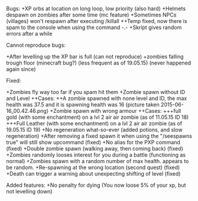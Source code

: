 Bugs:
+XP orbs at location on long loop, low priority (also hard)
+Helmets despawn on zombies after some time (mc feature)
+Sometimes NPCs (villages) won't respawn after executing /killall
++Temp fixed, now there is spam to the console when using the command -.-
+Skript gives random errors after a while


Cannot reproduce bugs:

+After levelling up the XP bar is full (can not reproduce) 
+zombies falling trough floor (minecraft bug?) (less frequent as of 19.05.15) (never happened again since)

Fixed: 

+Zombies fly way too far if you spam hit them
+Zombie spawn without ID and Level
++Cases:
++A zombie spawned with none level and ID, the max health was 37.5 and it is spawning health was 16 (picture taken 2015-06-16_00.42.46.png) 
+Zombie spawn with wrong armour
++Cases:
+++full gold (with some enchantment) on a lvl 2 air air zombie (as of 11.05.15 ID 18)
+++Full Leather (with some enchantment) on a lvl 2 air air zombie (as of 19.05.15 ID 19)
+No regeneration what-so-ever (added potions, and slow regeneration)
+After removing a fixed spawn it  when using the "/seespawns true" will still show upcommand (fixed)
+No alias for the PXP command (fixed)
+Double zombie spawn (walking away, then coming back) (fixed)
+Zombies randomly looses interest for you during a battle (functioning as normal)
+Zombies spawn with a random number of max health. appears to be random.
+Re-spawning at the wrong location (second quest) (fixed)
+Death can trigger a warning about unexpecting shifting of level (fixed)

Added features:
+No penalty for dying (You now loose 5% of your xp, but not levelling down)
